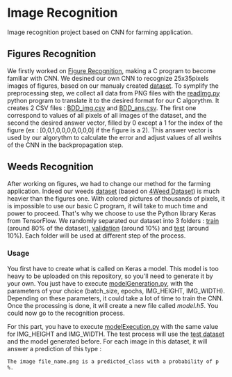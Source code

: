 # Image Recognition
Image recognition project based on CNN for farming application.

## Figures Recognition
We firstly worked on [Figure Recognition](Figures/), making a C program to become familiar with CNN. We desined our own CNN to recognize 25x35pixels images of figures, based on our manualy created [dataset](Figures/dataset/).
To symplify the preprocessing step, we collect all data from PNG files with the [readImg.py](Figures/readImg.py) python program to translate it to the desired format for our C algorythm. It creates 2 CSV files : [BDD_img.csv](Figures/BDD_img.csv) and [BDD_ans.csv](Figures/BDD_ans.csv). The first one correspond to values of all pixels of all images of the dataset, and the second the desired answer vector, filled by 0 except a 1 for the index of the figure (ex : [0,0,1,0,0,0,0,0,0,0] if the figure is a 2). This answer vector is used by our algorythm to calculate the error and adjust values of all weihts of the CNN in the backpropagation step.

## Weeds Recognition
After working on figures, we had to change our method for the farming application. Indeed our weeds [dataset](Weeds/dataset/) (based on [4Weed Dataset](https://arxiv.org/abs/2204.00080)) is much heavier than the figures one. With colored pictures of thousands of pixels, it is impossible to use our basic C program, it will take to much time and power to proceed.
That's why we choose to use the Python library Keras from TensorFlow.
We randomly separated our dataset into 3 folders : [train](Weeds/dataset/train/) (around 80% of the dataset), [validation](Weeds/dataset/validation/) (around 10%) and [test](Weeds/dataset/test/) (around 10%). Each folder will be used at different step of the process.

### Usage
You first have to create what is called on Keras a model. This model is too heavy to be uploaded on this repository, so you'll need to generate it by your own. You just have to execute [modelGeneration.py](Weeds/modelGeneration.py), with the parameters of your choice (batch_size, epochs, IMG_HEIGHT, IMG_WIDTH). Depending on these parameters, it could take a lot of time to train the CNN. Once the processing is done, it will create a new file called *model.h5*.
You could now go to the recognition process.

For this part, you have to execute [modelExecution.py](Weeds/modelExecution.py) with the same value for IMG_HEIGHT and IMG_WIDTH. The test process will use the [test dataset](Weeds/dataset/test/) and the model generated before. For each image in this dataset, it will answer a prediction of this type :

```
The image file_name.png is a predicted_class with a probability of p %.
```
